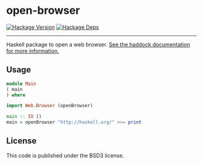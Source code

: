 # open-browser
[![Hackage Version](https://img.shields.io/hackage/v/open-browser.svg)](https://img.shields.io/hackage/v/open-browser.svg)
[![Hackage Deps](https://img.shields.io/hackage-deps/v/open-browser.svg)](http://packdeps.haskellers.com/feed?needle=open-browser)
- - -
Haskell package to open a web browser. [See the haddock documentation for more
information.](http://hackage.haskell.org/package/open-browser)

## Usage
```haskell
module Main
( main
) where

import Web.Browser (openBrowser)

main :: IO ()
main = openBrowser "http://haskell.org/" >>= print
```

## License
This code is published under the BSD3 license.
